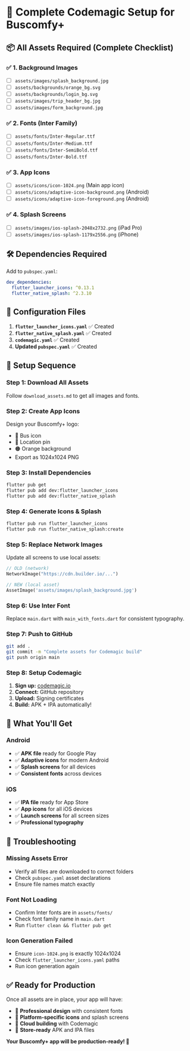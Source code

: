 # 🚀 Complete Codemagic Setup for Buscomfy+

## 📦 All Assets Required (Complete Checklist)

### ✅ 1. Background Images

- [ ] `assets/images/splash_background.jpg`
- [ ] `assets/backgrounds/orange_bg.svg`
- [ ] `assets/backgrounds/login_bg.svg`
- [ ] `assets/images/trip_header_bg.jpg`
- [ ] `assets/images/form_background.jpg`

### ✅ 2. Fonts (Inter Family)

- [ ] `assets/fonts/Inter-Regular.ttf`
- [ ] `assets/fonts/Inter-Medium.ttf`
- [ ] `assets/fonts/Inter-SemiBold.ttf`
- [ ] `assets/fonts/Inter-Bold.ttf`

### ✅ 3. App Icons

- [ ] `assets/icons/icon-1024.png` (Main app icon)
- [ ] `assets/icons/adaptive-icon-background.png` (Android)
- [ ] `assets/icons/adaptive-icon-foreground.png` (Android)

### ✅ 4. Splash Screens

- [ ] `assets/images/ios-splash-2048x2732.png` (iPad Pro)
- [ ] `assets/images/ios-splash-1179x2556.png` (iPhone)

## 🛠️ Dependencies Required

Add to `pubspec.yaml`:

```yaml
dev_dependencies:
  flutter_launcher_icons: ^0.13.1
  flutter_native_splash: ^2.3.10
```

## 📝 Configuration Files

1. **`flutter_launcher_icons.yaml`** ✅ Created
2. **`flutter_native_splash.yaml`** ✅ Created
3. **`codemagic.yaml`** ✅ Created
4. **Updated `pubspec.yaml`** ✅ Created

## 🎯 Setup Sequence

### Step 1: Download All Assets

Follow `download_assets.md` to get all images and fonts.

### Step 2: Create App Icons

Design your Buscomfy+ logo:

- 🚌 Bus icon
- 📍 Location pin
- 🟠 Orange background
- Export as 1024x1024 PNG

### Step 3: Install Dependencies

```bash
flutter pub get
flutter pub add dev:flutter_launcher_icons
flutter pub add dev:flutter_native_splash
```

### Step 4: Generate Icons & Splash

```bash
flutter pub run flutter_launcher_icons
flutter pub run flutter_native_splash:create
```

### Step 5: Replace Network Images

Update all screens to use local assets:

```dart
// OLD (network)
NetworkImage("https://cdn.builder.io/...")

// NEW (local asset)
AssetImage('assets/images/splash_background.jpg')
```

### Step 6: Use Inter Font

Replace `main.dart` with `main_with_fonts.dart` for consistent typography.

### Step 7: Push to GitHub

```bash
git add .
git commit -m "Complete assets for Codemagic build"
git push origin main
```

### Step 8: Setup Codemagic

1. **Sign up:** [codemagic.io](https://codemagic.io)
2. **Connect:** GitHub repository
3. **Upload:** Signing certificates
4. **Build:** APK + IPA automatically!

## 🎉 What You'll Get

### Android

- ✅ **APK file** ready for Google Play
- ✅ **Adaptive icons** for modern Android
- ✅ **Splash screens** for all devices
- ✅ **Consistent fonts** across devices

### iOS

- ✅ **IPA file** ready for App Store
- ✅ **App icons** for all iOS devices
- ✅ **Launch screens** for all screen sizes
- ✅ **Professional typography**

## 🔧 Troubleshooting

### Missing Assets Error

- Verify all files are downloaded to correct folders
- Check `pubspec.yaml` asset declarations
- Ensure file names match exactly

### Font Not Loading

- Confirm Inter fonts are in `assets/fonts/`
- Check font family name in `main.dart`
- Run `flutter clean && flutter pub get`

### Icon Generation Failed

- Ensure `icon-1024.png` is exactly 1024x1024
- Check `flutter_launcher_icons.yaml` paths
- Run icon generation again

## ✅ Ready for Production

Once all assets are in place, your app will have:

- 🎨 **Professional design** with consistent fonts
- 📱 **Platform-specific icons** and splash screens
- 🚀 **Cloud building** with Codemagic
- 🏪 **Store-ready** APK and IPA files

**Your Buscomfy+ app will be production-ready! 🎉**
